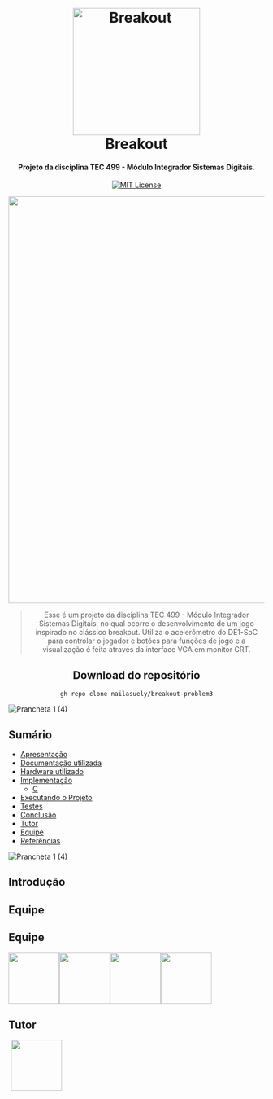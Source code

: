 
<h1 align="center">
  <br>
 <img src="https://github.com/nailasuely/breakout-problem3/assets/98486996/b22462d3-8c85-46c2-b00f-0f7b46369cfb" alt="Breakout" width="250"></a>
  <br>
  Breakout
  <br>
</h1>


<h4 align="center">Projeto da disciplina TEC 499 - Módulo Integrador Sistemas Digitais.</h4>

<p align="center">
<div align="center">

[![MIT License](https://img.shields.io/badge/license-MIT-blue.svg)](https://github.com/nailasuely/breakout-problem3/blob/main/LICENSE)

<img width="800px" src="https://github.com/nailasuely/breakout-problem3/assets/98486996/497f7768-10ea-48dc-b588-b6ad1f2ecc0f">


> Esse é um projeto da disciplina TEC 499 - Módulo Integrador Sistemas Digitais, no qual ocorre o desenvolvimento de um jogo inspirado no clássico breakout. Utiliza o acelerômetro do DE1-SoC para controlar o jogador e botões para funções de jogo e a visualização é feita através da interface VGA em monitor CRT.

## Download do repositório


```
gh repo clone nailasuely/breakout-problem3
```

</div>

![Prancheta 1 (4)](https://github.com/nailasuely/breakout-problem3/assets/98486996/eafa25d4-abd4-4586-8083-8d9f7cfdd458)

## Sumário
- [Apresentação](#apresentação)
- [Documentação utilizada](#documentação-utilizada)
- [Hardware utilizado](#hardware-utilizado)
- [Implementação](#implementação)
  - [C](#gpio)
- [Executando o Projeto](#executando-o-projeto)
- [Testes](#testes)
- [Conclusão](#conclusão) 
- [Tutor](#tutor)
- [Equipe](#equipe)
- [Referências](#referências)

![Prancheta 1 (4)](https://github.com/nailasuely/breakout-problem3/assets/98486996/eafa25d4-abd4-4586-8083-8d9f7cfdd458)

## Introdução


## Equipe

## Equipe

<div style="display:flex;">
    <img src="https://github.com/nailasuely/breakout-problem3/assets/98486996/238a5d83-164e-466d-bfdb-bb7da08a69bc" style="width: 100px; height: auto; cursor: pointer;" onclick="window.open('https://github.com/nailasuely', '_blank')">
    <img src="https://github.com/nailasuely/breakout-problem3/assets/98486996/12db2820-494f-4404-8049-04b10e90803a" style="width: 100px; height: auto; cursor: pointer;" onclick="window.open('https://github.com/rhianpablo11', '_blank')">
    <img src="https://github.com/nailasuely/breakout-problem3/assets/98486996/f597fb3b-1980-4042-b94b-289b80da1b7b" style="width: 100px; height: auto; cursor: pointer;" onclick="window.open('https://github.com/AmandaLimaB', '_blank')">
    <img src="https://github.com/nailasuely/breakout-problem3/assets/98486996/4ebc033b-05e1-4e70-8cbe-92572ada32d1" style="width: 100px; height: auto; cursor: pointer;" onclick="window.open('https://github.com/joaogabrielaraujo', '_blank')">
</div>

## Tutor

<div style="display:flex;">
    <a href="https://github.com/nailasuely" style="display: inline-block; border: none;">
        <img src="https://github.com/nailasuely/breakout-problem3/assets/98486996/6e607005-f3ff-42ed-ab62-347a7ed31769" style="margin-left: 5px; width: 100px; height: auto;">
    </a>
</div>

